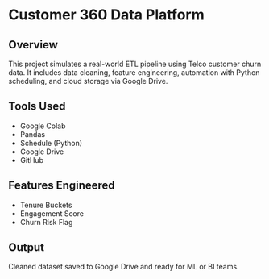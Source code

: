 # Customer 360 Data Platform

## Overview
This project simulates a real-world ETL pipeline using Telco customer churn data. It includes data cleaning, feature engineering, automation with Python scheduling, and cloud storage via Google Drive.

## Tools Used
- Google Colab
- Pandas
- Schedule (Python)
- Google Drive
- GitHub

## Features Engineered
- Tenure Buckets
- Engagement Score
- Churn Risk Flag

## Output
Cleaned dataset saved to Google Drive and ready for ML or BI teams.
